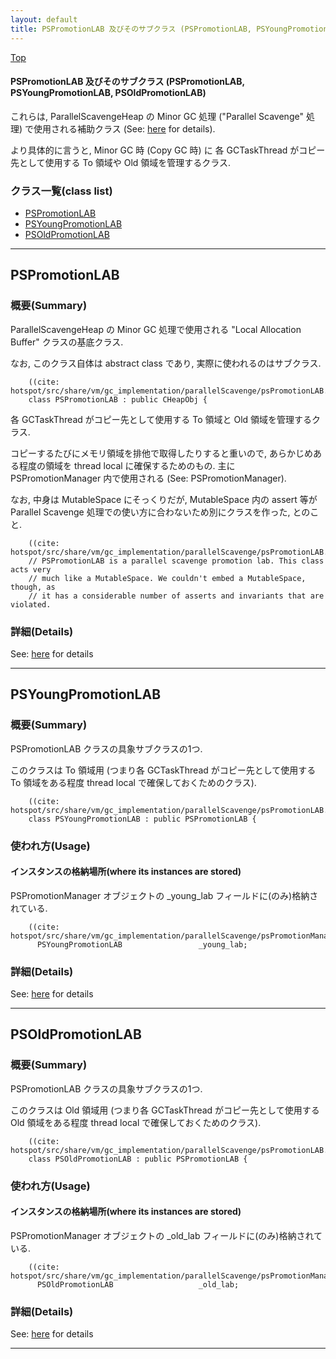 ```yaml
---
layout: default
title: PSPromotionLAB 及びそのサブクラス (PSPromotionLAB, PSYoungPromotionLAB, PSOldPromotionLAB)
---
```

[Top](../index.html)

#### PSPromotionLAB 及びそのサブクラス (PSPromotionLAB, PSYoungPromotionLAB, PSOldPromotionLAB)

これらは, ParallelScavengeHeap の Minor GC 処理
("Parallel Scavenge" 処理) で使用される補助クラス (See: [here](no289165Un.html) for details).

より具体的に言うと, Minor GC 時 (Copy GC 時) に
各 GCTaskThread がコピー先として使用する To 領域や Old 領域を管理するクラス.


### クラス一覧(class list)

  * [PSPromotionLAB](#nokr8qADQo)
  * [PSYoungPromotionLAB](#noVCuyveUV)
  * [PSOldPromotionLAB](#no74hJozPC)


---
## <a name="nokr8qADQo" id="nokr8qADQo">PSPromotionLAB</a>

### 概要(Summary)
ParallelScavengeHeap の Minor GC 処理で使用される "Local Allocation Buffer" クラスの基底クラス.

なお, このクラス自体は abstract class であり, 実際に使われるのはサブクラス.


```
    ((cite: hotspot/src/share/vm/gc_implementation/parallelScavenge/psPromotionLAB.hpp))
    class PSPromotionLAB : public CHeapObj {
```

各 GCTaskThread がコピー先として使用する To 領域と Old 領域を管理するクラス.

コピーするたびにメモリ領域を排他で取得したりすると重いので, 
あらかじめある程度の領域を thread local に確保するためのもの.
主に PSPromotionManager 内で使用される (See: PSPromotionManager).

なお, 中身は MutableSpace にそっくりだが, 
MutableSpace 内の assert 等が Parallel Scavenge 処理での使い方に合わないため別にクラスを作った, 
とのこと.

```
    ((cite: hotspot/src/share/vm/gc_implementation/parallelScavenge/psPromotionLAB.hpp))
    // PSPromotionLAB is a parallel scavenge promotion lab. This class acts very
    // much like a MutableSpace. We couldn't embed a MutableSpace, though, as
    // it has a considerable number of asserts and invariants that are violated.
```




### 詳細(Details)
See: [here](../doxygen/classPSPromotionLAB.html) for details

---
## <a name="noVCuyveUV" id="noVCuyveUV">PSYoungPromotionLAB</a>

### 概要(Summary)
PSPromotionLAB クラスの具象サブクラスの1つ.

このクラスは To 領域用
(つまり各 GCTaskThread がコピー先として使用する To 領域をある程度 thread local で確保しておくためのクラス).


```
    ((cite: hotspot/src/share/vm/gc_implementation/parallelScavenge/psPromotionLAB.hpp))
    class PSYoungPromotionLAB : public PSPromotionLAB {
```

### 使われ方(Usage)
#### インスタンスの格納場所(where its instances are stored)
PSPromotionManager オブジェクトの _young_lab フィールドに(のみ)格納されている.


```
    ((cite: hotspot/src/share/vm/gc_implementation/parallelScavenge/psPromotionManager.hpp))
      PSYoungPromotionLAB                 _young_lab;
```




### 詳細(Details)
See: [here](../doxygen/classPSYoungPromotionLAB.html) for details

---
## <a name="no74hJozPC" id="no74hJozPC">PSOldPromotionLAB</a>

### 概要(Summary)
PSPromotionLAB クラスの具象サブクラスの1つ.

このクラスは Old 領域用
(つまり各 GCTaskThread がコピー先として使用する Old 領域をある程度 thread local で確保しておくためのクラス).


```
    ((cite: hotspot/src/share/vm/gc_implementation/parallelScavenge/psPromotionLAB.hpp))
    class PSOldPromotionLAB : public PSPromotionLAB {
```

### 使われ方(Usage)
#### インスタンスの格納場所(where its instances are stored)
PSPromotionManager オブジェクトの _old_lab フィールドに(のみ)格納されている.


```
    ((cite: hotspot/src/share/vm/gc_implementation/parallelScavenge/psPromotionManager.hpp))
      PSOldPromotionLAB                   _old_lab;
```




### 詳細(Details)
See: [here](../doxygen/classPSOldPromotionLAB.html) for details

---
